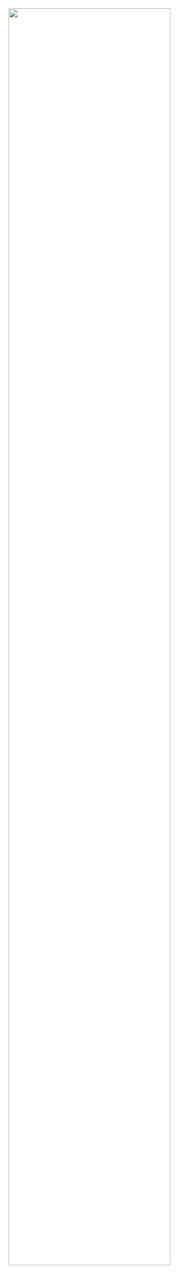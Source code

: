 <img width=80% src="https://github.com/Desenvolvimentos-Inteligentes/Ecommerce/assets/173558721/90b441fd-04a2-47d6-ae1e-3a09db499470"/>

<!--
**Desenvolvimentos-Inteligentes/Desenvolvimentos-Inteligentes** is a ✨ _special_ ✨ repository because its `README.md` (this file) appears on your GitHub profile.

Here are some ideas to get you started:

- 🔭 I’m currently working on ...
- 🌱 I’m currently learning ...
- 👯 I’m looking to collaborate on ...
- 🤔 I’m looking for help with ...
- 💬 Ask me about ...
- 📫 How to reach me: ...
- 😄 Pronouns: ...
- ⚡ Fun fact: ...
-->
